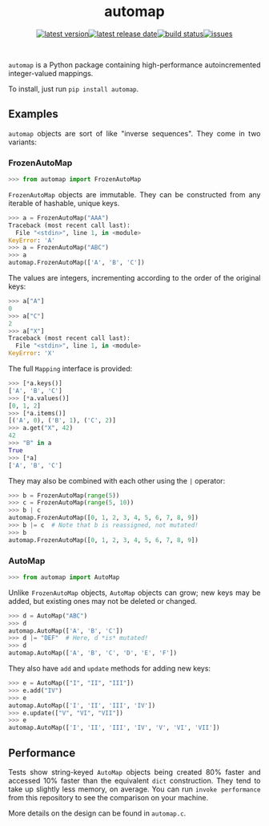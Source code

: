 <div align=justify>

<div align=center>

automap
=======

[![latest version](https://img.shields.io/github/release-pre/brandtbucher/automap.svg?style=for-the-badge&label=latest)![latest release date](https://img.shields.io/github/release-date-pre/brandtbucher/automap.svg?style=for-the-badge&label=released)](https://github.com/brandtbucher/automap/releases)[![build status](https://img.shields.io/travis/com/brandtbucher/automap/master.svg?style=for-the-badge)](https://travis-ci.com/brandtbucher/automap/branches)[![issues](https://img.shields.io/github/issues-raw/brandtbucher/automap.svg?label=issues&style=for-the-badge)](https://github.com/brandtbucher/automap/issues)

<br>

</div>

`automap` is a Python package containing high-performance autoincremented integer-valued mappings.

To install, just run `pip install automap`.

Examples
--------

`automap` objects are sort of like "inverse sequences". They come in two variants:

### FrozenAutoMap

```py
>>> from automap import FrozenAutoMap
```

`FrozenAutoMap` objects are immutable. They can be constructed from any iterable of hashable, unique keys.


```py
>>> a = FrozenAutoMap("AAA")
Traceback (most recent call last):
  File "<stdin>", line 1, in <module>
KeyError: 'A'
>>> a = FrozenAutoMap("ABC")
>>> a
automap.FrozenAutoMap(['A', 'B', 'C'])
```

The values are integers, incrementing according to the order of the original keys:

```py
>>> a["A"]
0
>>> a["C"]
2
>>> a["X"]
Traceback (most recent call last):
  File "<stdin>", line 1, in <module>
KeyError: 'X'
```

The full `Mapping` interface is provided:

```py
>>> [*a.keys()]
['A', 'B', 'C']
>>> [*a.values()]
[0, 1, 2]
>>> [*a.items()]
[('A', 0), ('B', 1), ('C', 2)]
>>> a.get("X", 42)
42
>>> "B" in a
True
>>> [*a]
['A', 'B', 'C']
```

They may also be combined with each other using the `|` operator:

```py
>>> b = FrozenAutoMap(range(5))
>>> c = FrozenAutoMap(range(5, 10))
>>> b | c
automap.FrozenAutoMap([0, 1, 2, 3, 4, 5, 6, 7, 8, 9])
>>> b |= c  # Note that b is reassigned, not mutated!
>>> b
automap.FrozenAutoMap([0, 1, 2, 3, 4, 5, 6, 7, 8, 9])
```

### AutoMap

```py
>>> from automap import AutoMap
```

Unlike `FrozenAutoMap` objects, `AutoMap` objects can grow; new keys may be
added, but existing ones may not be deleted or changed.

```py
>>> d = AutoMap("ABC")
>>> d
automap.AutoMap(['A', 'B', 'C'])
>>> d |= "DEF"  # Here, d *is* mutated!
>>> d
automap.AutoMap(['A', 'B', 'C', 'D', 'E', 'F'])
```

They also have `add` and `update` methods for adding new keys:

```py
>>> e = AutoMap(["I", "II", "III"])
>>> e.add("IV")
>>> e
automap.AutoMap(['I', 'II', 'III', 'IV'])
>>> e.update(["V", "VI", "VII"])
>>> e
automap.AutoMap(['I', 'II', 'III', 'IV', 'V', 'VI', 'VII'])
```

Performance
-----------

Tests show string-keyed `AutoMap` objects being created 80% faster and accessed
10% faster than the equivalent `dict` construction. They tend to take up
slightly less memory, on average. You can run `invoke performance` from this
repository to see the comparison on your machine.

More details on the design can be found in `automap.c`.

</div>
